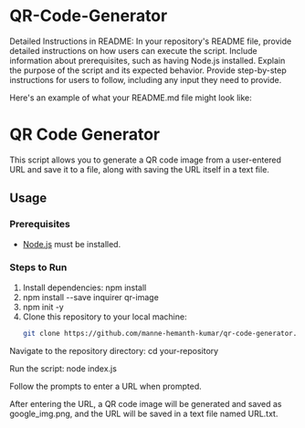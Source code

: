 # QR-Code-Generator

Detailed Instructions in README:
In your repository's README file, provide detailed instructions on how users can execute the script.
Include information about prerequisites, such as having Node.js installed.
Explain the purpose of the script and its expected behavior.
Provide step-by-step instructions for users to follow, including any input they need to provide.

Here's an example of what your README.md file might look like:

# QR Code Generator

This script allows you to generate a QR code image from a user-entered URL and save it to a file, along with saving the URL itself in a text file.

## Usage

### Prerequisites
- [Node.js](https://nodejs.org/) must be installed.


### Steps to Run
1. Install dependencies:
  npm install
2. npm install --save inquirer qr-image
3. npm init -y
4. Clone this repository to your local machine:
   ```bash
   git clone https://github.com/manne-hemanth-kumar/qr-code-generator.git
   

  Navigate to the repository directory:
  cd your-repository

  

  Run the script:
  node index.js


Follow the prompts to enter a URL when prompted.

After entering the URL, a QR code image will be generated and saved as google_img.png, and the URL will be saved in a text file named URL.txt.

